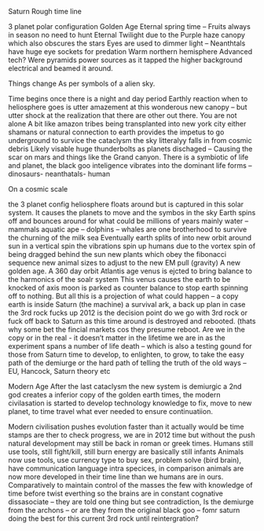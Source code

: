 Saturn Rough time line

3 planet polar configuration
Golden Age 
Eternal spring time – Fruits always in season no need to hunt
Eternal Twilight due to the Purple haze canopy which also obscures the stars
Eyes are used to dimmer light – Neanthtals have huge eye sockets for predation 
Warm northern hemisphere
Advanced tech? Were pyramids power sources as it tapped the higher background electrical and beamed it around.

Things change
As per symbols of a alien sky.
	
Time begins once there is a night and day period
Earthly reaction when to heliosphere goes is utter amazement at this wonderous new canopy – but utter shock at the realization that there are other out there. You are not alone A bit like amazon tribes being transplanted into new york city
either shamans or natural connection to earth provides the impetus to go underground to survice the cataclysm
the sky litteralyy falls in from cosmic debris 
Likely visable huge thunderbolts as planets dischaged – Causing the scar on mars and things like the Grand canyon.
There is a symbiotic of life and planet, the black goo inteligence vibrates into the dominant life forms – dinosaurs- neanthatals- human

On a cosmic scale

the 3 planet config heliosphere floats around but is captured in this solar system. 
It causes the planets to move and the symbos in the sky 
Earth spins off and bounces around for what could be millions of years 
mainly water – mammals aquatic ape – dolphins – whales are one brotherhood to survive the churning of the milk sea 
Eventually earth splits of into new orbit around sun in a vertical spin 
the vibrations spin up humans due to the vortex spin of being dragged behind the sun 
new plants which obey the fibonacci sequence 
new animal sizes to adjust to the new EM pull (gravity)
A new golden age.
A 360 day orbit 
Atlantis age
venus is ejcted to bring balance to the harmonics of the soalr system
This venus causes the earth to be knocked of axis 
moon is parked as counter balance to stop earth spinning off to nothing.
But all this is a projection of what could happen – a copy earth is inside Saturn (the machine) a survival ark,  a back up plan in case the 3rd rock fucks up
2012 is the decision point do we go with 3rd rock or fuck off back to Saturn as this time around is destroyed and rebooted. (thats why some bet the fincial markets cos they presume reboot.
Are we in the copy or in the real - it doesn’t matter in the lifetime we are in as the experiment spans a number of life death – which is also a testing gound for those from Saturn time to develop, to enlighten, to grow, to take the easy path of the demiurge or the hard path of telling the truth of the old ways – EU, Hancock, Saturn theory etc

Modern Age
After the last cataclysm the new system is demiurgic a 2nd god creates a inferior copy of the golden earth times, the modern civilasation is started to develop technology knowledge to fix, move to new planet, to time travel what ever needed to ensure continuatiion.

Modern civilisation pushes evolution faster than it actually would be
time stamps are ther to check progress, we are in 2012 time but without the push natural development may still be back in roman or greek times.
Humans still use tools, still fight/kill, still burn energy are basically still infants
Animals now use tools, use currency type to buy sex, problem solve (bird brain), have communication language intra specices, in comparison animals are now more developed in their time line than we humans are in ours. Comparatively
to maintain control of the masses the few with knowledge of time before twist everthing so the brains are in constant cognative dissasociate – they are told one thing but see contradiction, 
Is the demiurge from the archons – or are they from the original black goo – fomr saturn doing the best for this current 3rd rock until reintergration?
 
